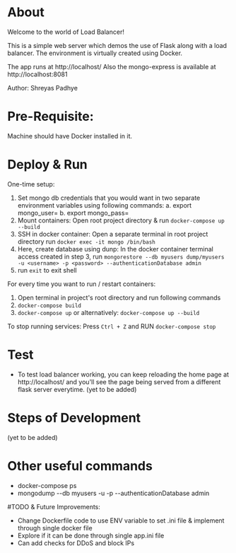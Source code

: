 # About
Welcome to the world of Load Balancer!

This is a simple web server which demos the use of Flask along with a load balancer. The environment is virtually created using Docker.

The app runs at http://localhost/ Also the mongo-express is available at http://localhost:8081

Author: Shreyas Padhye

# Pre-Requisite:
Machine should have Docker installed in it.

# Deploy & Run
One-time setup:
1. Set mongo db credentials that you would want in two separate environment variables using following commands:
    a. export mongo_user= <username>
    b. export mongo_pass= <password>
2. Mount containers: Open root project directory & run `docker-compose up --build`
3. SSH in docker container: Open a separate terminal in root project directory
        run `docker exec -it mongo /bin/bash` 
4. Here, create database using dunp:
        In the docker container terminal access created in step 3,
        run `mongorestore --db myusers dump/myusers -u <username> -p <password> --authenticationDatabase admin`
5. run `exit` to exit shell

For every time you want to run / restart containers:
1. Open terminal in project's root directory and run following commands 
2. `docker-compose build`
3. `docker-compose up` 
or alternatively: `docker-compose up --build`

To stop running services: Press `Ctrl + Z` and RUN `docker-compose stop`

# Test
- To test load balancer working, you can keep reloading the home page at http://localhost/ and you'll see the page being served from a different flask server everytime.
(yet to be added)

# Steps of Development
(yet to be added)


# Other useful commands
- docker-compose ps
- mongodump --db myusers -u <username> -p <password> --authenticationDatabase admin

#TODO & Future Improvements: 
- Change Dockerfile code to use ENV variable to set .ini file & implement through single docker file
- Explore if it can be done through single app.ini file
- Can add checks for DDoS and block IPs



